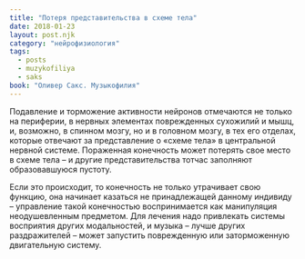```yaml
---
title: "Потеря представительства в схеме тела"
date: 2018-01-23
layout: post.njk
category: "нейрофизиология"
tags:
  - posts
  - muzykofiliya
  - saks
book: "Оливер Сакс. Музыкофилия"
---
```


Подавление и торможение активности нейронов отмечаются не только на периферии, в нервных элементах поврежденных сухожилий и мышц, и, возможно, в спинном мозгу, но и в головном мозгу, в тех его отделах, которые отвечают за представление о «схеме тела» в центральной нервной системе. Пораженная конечность может потерять свое место в схеме тела – и другие представительства тотчас заполняют образовавшуюся пустоту.

Если это происходит, то конечность не только утрачивает свою функцию, она начинает казаться не принадлежащей данному индивиду – управление такой конечностью воспринимается как манипуляция неодушевленным предметом. Для лечения надо привлекать системы восприятия других модальностей, и музыка – лучше других раздражителей – может запустить поврежденную или заторможенную двигательную систему.
